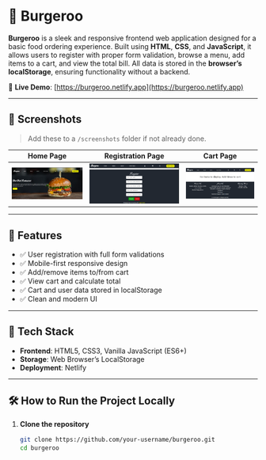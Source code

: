 # 🍔 Burgeroo

**Burgeroo** is a sleek and responsive frontend web application designed for a basic food ordering experience. Built using **HTML**, **CSS**, and **JavaScript**, it allows users to register with proper form validation, browse a menu, add items to a cart, and view the total bill. All data is stored in the **browser’s localStorage**, ensuring functionality without a backend.

🔗 **Live Demo**: [https://burgeroo.netlify.app](https://burgeroo.netlify.app)

---

## 📸 Screenshots

> Add these to a `/screenshots` folder if not already done.

| Home Page | Registration Page | Cart Page |
|-----------|-------------------|-----------|
| ![Home](./screenshots/home.png) | ![Register](./screenshots/register.png) | ![Cart](./screenshots/cart.png) |

---

## 🚀 Features

- ✅ User registration with full form validations
- ✅ Mobile-first responsive design
- ✅ Add/remove items to/from cart
- ✅ View cart and calculate total
- ✅ Cart and user data stored in localStorage
- ✅ Clean and modern UI

---

## 🧰 Tech Stack

- **Frontend**: HTML5, CSS3, Vanilla JavaScript (ES6+)
- **Storage**: Web Browser’s LocalStorage
- **Deployment**: Netlify

---

## 🛠️ How to Run the Project Locally

1. **Clone the repository**
   ```bash
   git clone https://github.com/your-username/burgeroo.git
   cd burgeroo
